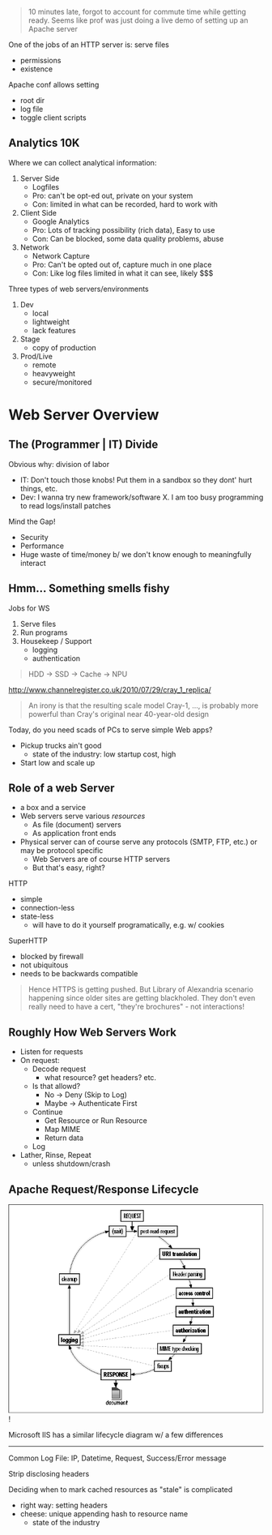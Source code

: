 > 10 minutes late, forgot to account for commute time while getting ready. Seems like prof was just doing a live demo of setting up an Apache server

One of the jobs of an HTTP server is: serve files
- permissions
- existence

Apache conf allows setting
- root dir
- log file 
- toggle client scripts

## Analytics 10K

Where we can collect analytical information:

1. Server Side
   - Logfiles
   - Pro: can't be opt-ed out, private on your system
   - Con: limited in what can be recorded, hard to work with
2. Client Side
   - Google Analytics
   - Pro: Lots of tracking possibility (rich data), Easy to use
   - Con: Can be blocked, some data quality problems, abuse
3. Network
   - Network Capture
   - Pro: Can't be opted out of, capture much in one place
   - Con: Like log files limited in what it can see, likely $$$

Three types of web servers/environments
1. Dev
   - local
   - lightweight
   - lack features
2. Stage
   - copy of production
3. Prod/Live
   - remote
   - heavyweight
   - secure/monitored

# Web Server Overview

## The (Programmer | IT) Divide

Obvious why: division of labor
   - IT: Don't touch those knobs! Put them in a sandbox so they dont' hurt things, etc.
   - Dev: I wanna try new framework/software X. I am too busy programming to read logs/install patches

Mind the Gap!
   - Security
   - Performance
   - Huge waste of time/money b/ we don't know enough to meaningfully interact

## Hmm... Something smells fishy

Jobs for WS
1. Serve files
2. Run programs
3. Housekeep / Support
   - logging
   - authentication

> HDD -> SSD -> Cache -> NPU

http://www.channelregister.co.uk/2010/07/29/cray_1_replica/

> An irony is that the resulting scale model Cray-1, ..., is probably more powerful than Cray's original near 40-year-old design

Today, do you need scads of PCs to serve simple Web apps?

- Pickup trucks ain't good
  - state of the industry: low startup cost, high 
- Start low and scale up

## Role of a web Server

- a box and a service
- Web servers serve various *resources*
  - As file (document) servers
  - As application front ends
- Physical server can of course serve any protocols (SMTP, FTP, etc.) or may be protocol specific
  - Web Servers are of course HTTP servers
  - But that's easy, right?

HTTP
  - simple
  - connection-less
  - state-less
    - will have to do it yourself programatically, e.g. w/ cookies 

SuperHTTP
  - blocked by firewall
  - not ubiquitous
  - needs to be backwards compatible

> Hence HTTPS is getting pushed. But Library of Alexandria scenario happening since older sites are getting blackholed. They don't even really need to have a cert, "they're brochures" - not interactions!

## Roughly How Web Servers Work
- Listen for requests
- On request:
  - Decode request
    - what resource? get headers? etc.
  - Is that allowd?
    - No -> Deny (Skip to Log)
    - Maybe -> Authenticate First
  - Continue
    - Get Resource or Run Resource
    - Map MIME
    - Return data
  - Log
- Lather, Rinse, Repeat
  - unless shutdown/crash

## Apache Request/Response Lifecycle

![](images/2023-04-11-10-20-17.png)!

Microsoft IIS has a similar lifecycle diagram w/ a few differences

---

Common Log File: IP, Datetime, Request, Success/Error message

Strip disclosing headers

Deciding when to mark cached resources as "stale" is complicated
  - right way: setting headers 
  - cheese: unique appending hash to resource name 
    - state of the industry